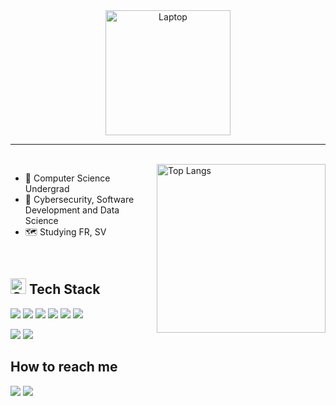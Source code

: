 <div align="center">
<img src="https://raw.githubusercontent.com/MicaelliMedeiros/micaellimedeiros/master/image/computer-illustration.png" min-width="200px" max-width="300px" width="200px" alt="Laptop">
</div>

-----------------------

<br>
<img src="https://github-readme-stats.vercel.app/api/top-langs/?username=brunaborelli&layout=compact&theme=nightowl" alt="Top Langs" width="270px" align="right"/>

<div align="left">

- 🌱 Computer Science Undergrad
- 💙 Cybersecurity, Software Development and Data Science
- 🗺️ Studying FR, SV
  
</div>

<div align="left">


  <br>
  
  ## <img src="https://github.com/Tarikul-Islam-Anik/Animated-Fluent-Emojis/blob/master/Emojis/Objects/Gem%20Stone.png" alt="Gem" width="25" height="25" /> Tech Stack
  
  <!--- technologies ## --> 
  <img src="https://img.shields.io/badge/Python-14354C?style=for-the-badge&logo=python&logoColor=white"/><!--- Python -->
  <img src="https://img.shields.io/badge/kotlin-purple?style=for-the-badge&logo=kotlin&logoColor=white&color=8338ec"/><!--- kotlin -->
  <img src="https://img.shields.io/badge/C-00599C?style=for-the-badge&logo=c&logoColor=white"><!--- C -->
  <img src="https://img.shields.io/badge/JavaScript-F7DF1E?style=for-the-badge&logo=JavaScript&logoColor=white"><!--- JS -->
  <img src="https://img.shields.io/badge/HTML5-E34F26?style=for-the-badge&logo=html5&logoColor=white"><!--- HTML -->
  <img src="https://img.shields.io/badge/CSS3-1572B6?style=for-the-badge&logo=css3&logoColor=white"><!--- CSS -->
  
  <img src="https://img.shields.io/badge/PostgreSQL-316192?style=for-the-badge&logo=postgresql&logoColor=white"><!--- PostgreSQL -->
  <img src="https://custom-icon-badges.demolab.com/badge/SQL-023047a.svg?style=for-the-badge&logo=database&logoColor=white"/><!--- sql -->
  


  <!--- ## contacts ## -->
  ## How to reach me
  <a href="mailto:borelli.brn@gmail.com" alt="Gmail">
  <img src="https://img.shields.io/badge/gmail-red?style=for-the-badge&logo=gmail&logoColor=white" /></a>
  <a href="https://www.linkedin.com/in/bruna-borelli/" alt="Linkedin">
  <img src="https://img.shields.io/badge/linkedin-blue?style=for-the-badge&logo=linkedin&logoColor=white" /></a>
  
</div>

